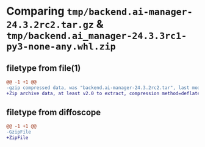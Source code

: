 # Comparing `tmp/backend.ai-manager-24.3.2rc2.tar.gz` & `tmp/backend.ai_manager-24.3.3rc1-py3-none-any.whl.zip`

## filetype from file(1)

```diff
@@ -1 +1 @@
-gzip compressed data, was "backend.ai-manager-24.3.2rc2.tar", last modified: Wed Apr 17 05:19:31 2024, max compression
+Zip archive data, at least v2.0 to extract, compression method=deflate
```

## filetype from diffoscope

```diff
@@ -1 +1 @@
-GzipFile
+ZipFile
```

